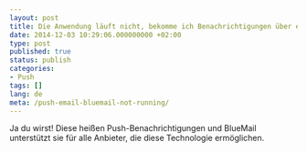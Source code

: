 ```yaml
---
layout: post
title: Die Anwendung läuft nicht, bekomme ich Benachrichtigungen über eingehende neue E-Mails? Was ist Push-Benachrichtigung? Unterstützst du Push?
date: 2014-12-03 10:29:06.000000000 +02:00
type: post
published: true
status: publish
categories:
- Push
tags: []
lang: de
meta: /push-email-bluemail-not-running/
---
```


Ja du wirst! Diese heißen Push-Benachrichtigungen und BlueMail unterstützt sie für alle Anbieter, die diese Technologie ermöglichen.
